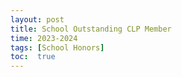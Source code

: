 ```yaml
---
layout: post
title: School Outstanding CLP Member
time: 2023-2024
tags: [School Honors]
toc:  true
---
```

